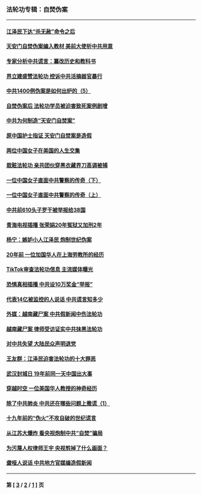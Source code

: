 ### 法轮功专辑：自焚伪案
---
#### [江泽民下达“杀无赦”命令之后](../../pages/nf5562/n13878084.md?04120430) 
#### [天安门自焚伪案编入教材 美前大使析中共用意](../../pages/nf5562/n13791932.md?04120430) 
#### [专家分析中共谎言：纂改历史和教科书](../../pages/nf5562/n13781542.md?04120430) 
#### [界立建盛赞法轮功 控诉中共活摘器官暴行](../../pages/nf5562/n13781971.md?04120430) 
#### [中共1400例伪案是如何出炉的（5）](../../pages/nf5562/n13226831.md?04120430) 
#### [自焚伪案后 法轮功学员被迫害致死案例剧增](../../pages/nf5562/n13190600.md?04120430) 
#### [中共为何制造“天安门自焚案”](../../pages/nf5562/n13183270.md?04120430) 
#### [原中国护士指证 天安门自焚案是造假](../../pages/nf5562/n13172289.md?04120430) 
#### [两位中国女子在美国的人生交集](../../pages/nf5562/n13156138.md?04120430) 
#### [栽赃法轮功 亲共团伙穿黑衣藏界刀高调被捕](../../pages/nf5562/n13073780.md?04120430) 
#### [一位中国女子直面中共警察的传奇（下）](../../pages/nf5562/n12989706.md?04120430) 
#### [一位中国女子直面中共警察的传奇（上）](../../pages/nf5562/n12985072.md?04120430) 
#### [中共前610头子罗干被举报给38国](../../pages/nf5562/n12975419.md?04120430) 
#### [青海电视插播 张荣娟20年冤狱又加刑2年](../../pages/nf5562/n12738166.md?04120430) 
#### [杨宁：嫉妒小人江泽民 炮制世纪伪案](../../pages/nf5562/n12724108.md?04120430) 
#### [20年前 一位加国华人在上海劳教所的经历](../../pages/nf5562/n12707932.md?04120430) 
#### [TikTok审查法轮功信息 主流媒体曝光](../../pages/nf5562/n12362336.md?04120430) 
#### [恐惧真相插播 中共设10万奖金“举报”](../../pages/nf5562/n12306396.md?04120430) 
#### [代表14亿被监控的人说话 中共谎言知多少](../../pages/nf5562/n12297484.md?04120430) 
#### [外媒：越南藏尸案 中共假新闻中伤法轮功](../../pages/nf5562/n12264411.md?04120430) 
#### [越南藏尸案 律师受访证实中共抹黑法轮功](../../pages/nf5562/n12261878.md?04120430) 
#### [对中共失望 大陆民众声明退党](../../pages/nf5562/n12187315.md?04120430) 
#### [王友群：江泽民迫害法轮功的十大罪恶](../../pages/nf5562/n12169074.md?04120430) 
#### [武汉封城日 19年前同一天中国出大事](../../pages/nf5562/n12150901.md?04120430) 
#### [穿越时空  一位美国华人教授的神奇经历](../../pages/nf5562/n12097460.md?04120430) 
#### [除了中共肺炎 中共还在哪些问题上撒谎（1）](../../pages/nf5562/n11955770.md?04120430) 
#### [十九年前的“伪火”不攻自破的世纪谎言](../../pages/nf5562/n11813238.md?04120430) 
#### [从江苏大爆炸 看央视炮制中共“自焚”骗局](../../pages/nf5562/n11140275.md?04120430) 
#### [为污蔑人权律师王宇 央视剪掉了什么画面？](../../pages/nf5562/n11130142.md?04120430) 
#### [聋哑人说话 中共地方官媒编造假新闻](../../pages/nf5562/n11006067.md?04120430) 

---
#### 第 [ [3](./3.md?04120430) / [2](./2.md?04120430) / [1](./1.md?04120430) ] 页
